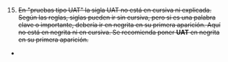 15. ~~En "pruebas tipo UAT" la sigla UAT no está en cursiva ni explicada. Según las reglas, siglas pueden ir sin cursiva, pero si es una palabra clave o importante, debería ir en negrita en su primera aparición. Aquí no está en negrita ni en cursiva. Se recomienda poner **UAT** en negrita en su primera aparición.~~


- 